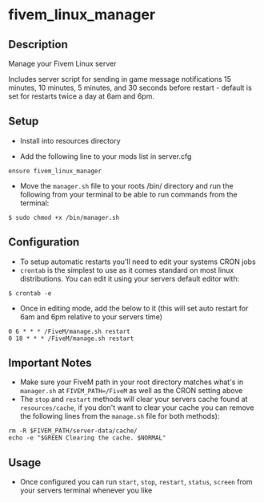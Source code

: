 # fivem_linux_manager
## Description
Manage your Fivem Linux server

Includes server script for sending in game message notifications 15 minutes, 10 minutes, 5 minutes, and 30 seconds before restart - default is set for restarts twice a day at 6am and 6pm.

## Setup
* Install into resources directory

* Add the following line to your mods list in server.cfg
```
ensure fivem_linux_manager
```

* Move the `manager.sh` file to your roots /bin/ directory and run the following from your terminal to be able to run commands from the terminal:
```
$ sudo chmod +x /bin/manager.sh
```
## Configuration
* To setup automatic restarts you'll need to edit your systems CRON jobs
* `crontab` is the simplest to use as it comes standard on most linux distributions. You can edit it using your servers default editor with:
```
$ crontab -e
```
* Once in editing mode, add the below to it (this will set auto restart for 6am and 6pm relative to your servers time)
```
0 6 * * * /FiveM/manage.sh restart
0 18 * * * /FiveM/manage.sh restart
```

## Important Notes
* Make sure your FiveM path in your root directory matches what's in `manager.sh` at `FIVEM_PATH=/FiveM` as well as the CRON setting above
* The `stop` and `restart` methods will clear your servers cache found at `resources/cache`, if you don't want to clear your cache you can remove the following lines from the `manage.sh` file for both methods):
```
rm -R $FIVEM_PATH/server-data/cache/
echo -e "$GREEN Clearing the cache. $NORMAL"
```

## Usage
* Once configured you can run `start`, `stop`, `restart`, `status`, `screen` from your servers terminal whenever you like


